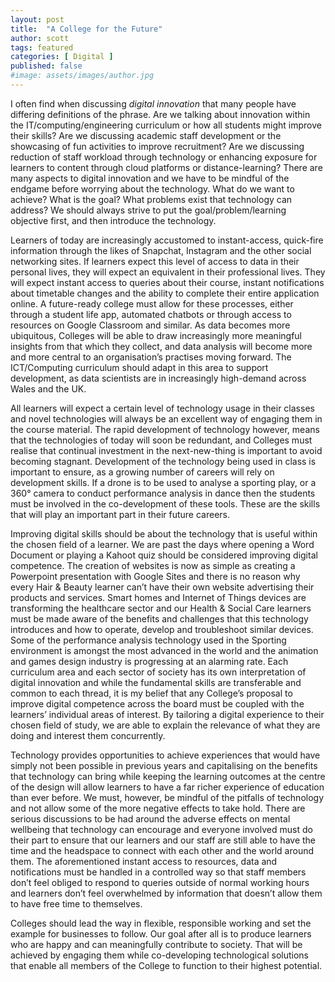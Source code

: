 ```yaml
---
layout: post
title:  "A College for the Future"
author: scott
tags: featured
categories: [ Digital ]
published: false
#image: assets/images/author.jpg
---
```


I often find when discussing *digital innovation* that many people have differing definitions of the phrase. Are we talking about innovation within the IT/computing/engineering curriculum or how all students might improve their skills? Are we discussing academic staff development or the showcasing of fun activities to improve recruitment?  Are we discussing reduction of staff workload through technology or enhancing exposure for learners to content through cloud platforms or distance-learning?
There are many aspects to digital innovation and we have to be mindful of the endgame before worrying about the technology. What do we want to achieve? What is the goal? What problems exist that technology can address? We should always strive to put the goal/problem/learning objective first, and then introduce the technology.

Learners of today are increasingly accustomed to instant-access, quick-fire information through the likes of Snapchat, Instagram and the other social networking sites. If learners expect this level of access to data in their personal lives, they will expect an equivalent in their professional lives. They will expect instant access to queries about their course, instant notifications about timetable changes and the ability to complete their entire application online. A future-ready college must allow for these processes, either through a student life app, automated chatbots or through access to resources on Google Classroom and similar. As data becomes more ubiquitous, Colleges will be able to draw increasingly more meaningful insights from that which they collect, and data analysis will become more and more central to an organisation’s practises moving forward. The ICT/Computing curriculum should adapt in this area to support development, as data scientists are in increasingly high-demand across Wales and the UK.

All learners will expect a certain level of technology usage in their classes and novel technologies will always be an excellent way of engaging them in the course material. The rapid development of technology however, means that the technologies of today will soon be redundant, and Colleges must realise that continual investment in the next-new-thing is important to avoid becoming stagnant. Development of the technology being used in class is important to ensure, as a growing number of careers will rely on development skills. If a drone is to be used to analyse a sporting play, or a 360° camera to conduct performance analysis in dance then the students must be involved in the co-development of these tools. These are the skills that will play an important part in their future careers.

Improving digital skills should be about the technology that is useful within the chosen field of a learner. We are past the days where opening a Word Document or playing a Kahoot quiz should be considered improving digital competence. The creation of websites is now as simple as creating a Powerpoint presentation with Google Sites and there is no reason why every Hair & Beauty learner can’t have their own website advertising their products and services. Smart homes and Internet of Things devices are transforming the healthcare sector and our Health & Social Care learners must be made aware of the benefits and challenges that this technology introduces and how to operate, develop and troubleshoot similar devices. Some of the performance analysis technology used in the Sporting environment is amongst the most advanced in the world and the animation and games design industry is progressing at an alarming rate. Each curriculum area and each sector of society has its own interpretation of digital innovation and while the fundamental skills are transferable and common to each thread, it is my belief that any College’s proposal to improve digital competence across the board must be coupled with the learners’ individual areas of interest. By tailoring a digital experience to their chosen field of study, we are able to explain the relevance of what they are doing and interest them concurrently.

Technology provides opportunities to achieve experiences that would have simply not been possible in previous years and capitalising on the benefits that technology can bring while keeping the learning outcomes at the centre of the design will allow learners to have a far richer experience of education than ever before. We must, however, be mindful of the pitfalls of technology and not allow some of the more negative effects to take hold. There are serious discussions to be had around the adverse effects on mental wellbeing that technology can encourage and everyone involved must do their part to ensure that our learners and our staff are still able to have the time and the headspace to connect with each other and the world around them. The aforementioned instant access to resources, data and notifications must be handled in a controlled way so that staff members don’t feel obliged to respond to queries outside of normal working hours and learners don’t feel overwhelmed by information that doesn’t allow them to have free time to themselves.

Colleges should lead the way in flexible, responsible working and set the example for businesses to follow. Our goal after all is to produce learners who are happy and can meaningfully contribute to society. That will be achieved by engaging them while co-developing technological solutions that enable all members of the College to function to their highest potential.
